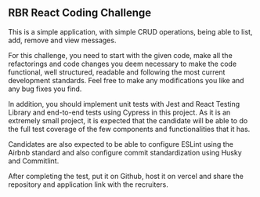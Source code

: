 ## RBR React Coding Challenge

This is a simple application, with simple CRUD operations, being able to list, add, remove and view messages.

For this challenge, you need to start with the given code, make all the refactorings and code changes you deem necessary to make the code functional, well structured, readable and following the most current development standards. Feel free to make any modifications you like and any bug fixes you find.

In addition, you should implement unit tests with Jest and React Testing Library and end-to-end tests using Cypress in this project. As it is an extremely small project, it is expected that the candidate will be able to do the full test coverage of the few components and functionalities that it has.

Candidates are also expected to be able to configure ESLint using the Airbnb standard and also configure commit standardization using Husky and Commitlint.

After completing the test, put it on Github, host it on vercel and share the repository and application link with the recruiters.
